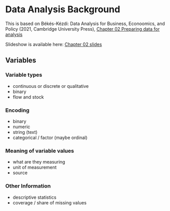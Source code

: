 # Data Analysis Background

This is based on Békés-Kézdi: Data Analysis for Business, Econoomics, and Policy (2021, Cambridge University Press),  [Chapter 02 Preparing data for analysis](https://gabors-data-analysis.com/chapters/#chapter-02-preparing-data-for-analysis)

Slideshow is available here: [Chapter 02 slides](https://gabors-data-analysis.com/images/slides-public/da-public-slides-ch02-v3-2023.pdf)

## Variables


### Variable types

* continuous or discrete or qualitative
* binary
* flow and stock

### Encoding

* binary
* numeric
* string (text)
* categorical / factor (maybe ordinal)

### Meaning of variable values

* what are they measuring
* unit of measurement
* source

### Other Information

* descriptive statistics
* coverage / share of missing values

